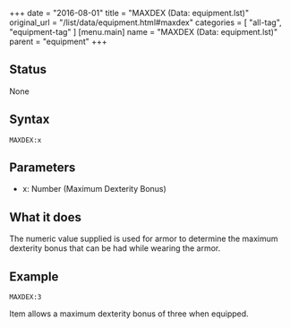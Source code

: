 +++
date = "2016-08-01"
title = "MAXDEX (Data: equipment.lst)"
original_url = "/list/data/equipment.html#maxdex"
categories = [ "all-tag", "equipment-tag" ]
[menu.main]
    name = "MAXDEX (Data: equipment.lst)"
    parent = "equipment"
+++

## Status

None

## Syntax

`MAXDEX:x`

## Parameters

-   x: Number (Maximum Dexterity Bonus)



What it does
------------

The numeric value supplied is used for armor to determine the maximum
dexterity bonus that can be had while wearing the armor.

Example
-------

`MAXDEX:3`

Item allows a maximum dexterity bonus of three when equipped.

